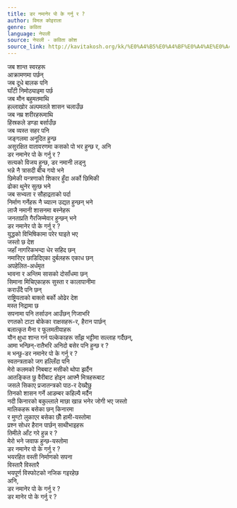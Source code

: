 ```yaml
---
title: डर नमानेर पो के गर्नु र ?
author: विमल कोइराला
genre: कविता
language: नेपाली
source: नेपाली - कविता कोश
source_link: http://kavitakosh.org/kk/%E0%A4%B5%E0%A4%BF%E0%A4%AE%E0%A4%B2_%E0%A4%95%E0%A5%8B%E0%A4%87%E0%A4%B0%E0%A4%BE%E0%A4%B2%E0%A4%BE
---
```


जब शान्त स्वरहरू  
आक्रामणमा पर्छन्  
जब दूधे बालक पनि  
घाँटी निमोठ्याइमा पर्छ  
जब मौन बहुमतमाथि  
हल्लाखोर अल्पमतले शासन चलाउँछ  
जब नम्र शरीरहरूमाथि  
हिंस्रकले डण्डा बर्साउँछ  
जब व्यस्त सहर पनि  
जङ्गलमा अनूदित हुन्छ  
असुरक्षित वातावरणमा कसको पो भर हुन्छ र, अनि  
डर नमानेर पो के गर्नु र ?  
सत्यको विजय हुन्छ, डर नमानी लड्नु  
भन्ने नै त्रासदी बीच गयो भने  
छिमेकी यन्त्रणाको शिकार हुँदा अर्को छिमिकी  
ढोका थुनेर सुत्छ भने  
जब सभ्यता र सौहाद्रताको पर्दा  
निर्माण गर्नेहरू नै च्यात्न उद्यत हुन्छन् भने  
लाजै नमानी शासनमा बस्नेहरू  
जनताप्रति गैरजिम्मेवार हुन्छन् भने  
डर नमानेर पो के गर्नु र ?  
युद्धको विभिषिकामा परेर घाइते भए  
जस्तो छ देश  
जहाँ नागरिकभन्दा धेर सहिद छन्  
नमारिएर छाडिदिएका दुर्बलहरू एकाध छन्  
अपहेलित-अर्धमृत  
भावना र अन्तिम सासको दोसाँधमा छन्  
सिमाना मिचिएकाहरू सुस्ता र कालापानीमा  
कराउँदै पनि छन्  
राष्ट्रियताको बाक्लो बर्को ओढेर देश  
मस्त निद्रामा छ  
सपनामा पनि तर्साउन आउँछन् गिजाभरि  
रगतको टाटा बोकेका राक्षसहरू-र, हैरान पार्छन्  
बलात्कृत मैना र फूलमतीयाहरू  
यौन क्षुधा शान्त गर्न पल्केकाहरू साँझ भट्टीमा सल्लाह गर्दैछन्,  
आमा भन्छिन्-रातैभरि अनिदो बसेर पनि हुन्छ र ?  
म भन्छु-डर नमानेर पो के गर्नु र ?  
स्वतन्त्रताको जग हल्लिँदा पनि  
मेरो कलमको निबबाट मसीको थोपा झर्दैन  
आतङ्कित छु वैरीबाट होइन आफ्नै मित्रहरूबाट  
जसले सिकाए प्रजातन्त्रको पाठ-र देख्दैछु  
तिनको शासन गर्ने आडम्बर कहिल्यै मर्दैन  
नदी किनारको बकुल्लाले माछा खान्न भनेर जोगी भए जस्तो  
मालिकहरू बसेका छन् किनारमा  
र मुण्टो लुकाएर बसेका छौँ हामी-यस्तोमा  
प्रश्न सोधर हैरान पार्छन् साथीभाइहरू  
तिमीले आँट गरे हुन्न र ?  
मेरो भने जवाफ हुन्छ-यस्तोमा  
डर नमानेर पो के गर्नु र ?  
भयरहित वस्ती निर्माणको सपना  
विस्तारै विस्तारै  
भयपूर्ण विस्फोटको नजिक गइरहेछ  
अनि,  
डर नमानेर पो के गर्नु र ?  
डर मानेर पो के गर्नु र ?
